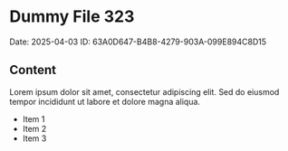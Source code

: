# Dummy File 323

Date: 2025-04-03
ID: 63A0D647-B4B8-4279-903A-099E894C8D15

## Content

Lorem ipsum dolor sit amet, consectetur adipiscing elit.
Sed do eiusmod tempor incididunt ut labore et dolore magna aliqua.

* Item 1
* Item 2
* Item 3

